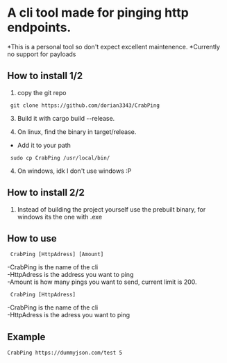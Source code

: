 # A cli tool made for pinging http endpoints.

*This is a personal tool so don't expect excellent maintenence.
*Currently no support for payloads

## How to install 1/2 

1. copy the git repo 
```console
 git clone https://github.com/dorian3343/CrabPing
```
3. Build it with cargo build --release.

4. On linux, find the binary in target/release.
- Add it to your path 
```console
 sudo cp CrabPing /usr/local/bin/
```

4. On windows, idk I don't use windows :P 

## How to install 2/2
1. Instead of building the project yourself use the prebuilt binary, for windows its the one with .exe

## How to use

```console
 CrabPing [HttpAdress] [Amount]
```
-CrabPing is the name of the cli \
-HttpAdress is the address you want to ping \
-Amount is how many pings you want to send, current limit is 200. 

```console
 CrabPing [HttpAdress]
``` 
-CrabPing is the name of the cli \
-HttpAdress is the adress you want to ping

## Example

```console
CrabPing https://dummyjson.com/test 5
```
